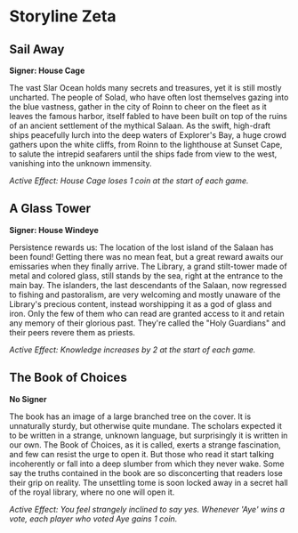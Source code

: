 # Storyline Zeta

## Sail Away

**Signer: House Cage**

The vast Slar Ocean holds many secrets and treasures, yet it is still mostly uncharted. The people of Solad, who have often lost themselves gazing into the blue vastness, gather in the city of Roinn to cheer on the fleet as it leaves the famous harbor, itself fabled to have been built on top of the ruins of an ancient settlement of the mythical Salaan. As the swift, high-draft ships peacefully lurch into the deep waters of Explorer's Bay, a huge crowd gathers upon the white cliffs, from Roinn to the lighthouse at Sunset Cape, to salute the intrepid seafarers until the ships fade from view to the west, vanishing into the unknown immensity.

_Active Effect: House Cage loses 1 coin at the start of each game._

## A Glass Tower

**Signer: House Windeye**

Persistence rewards us: The location of the lost island of the Salaan has been found! Getting there was no mean feat, but a great reward awaits our emissaries when they finally arrive. The Library, a grand stilt-tower made of metal and colored glass, still stands by the sea, right at the entrance to the main bay. The islanders, the last descendants of the Salaan, now regressed to fishing and pastoralism, are very welcoming and mostly unaware of the Library's precious content, instead worshipping it as a god of glass and iron. Only the few of them who can read are granted access to it and retain any memory of their glorious past. They're called the "Holy Guardians" and their peers revere them as priests.

_Active Effect: Knowledge increases by 2 at the start of each game._

## The Book of Choices

**No Signer**

The book has an image of a large branched tree on the cover. It is unnaturally sturdy, but otherwise quite mundane. The scholars expected it to be written in a strange, unknown language, but surprisingly it is written in our own. The Book of Choices, as it is called, exerts a strange fascination, and few can resist the urge to open it. But those who read it start talking incoherently or fall into a deep slumber from which they never wake. Some say the truths contained in the book are so disconcerting that readers lose their grip on reality. The unsettling tome is soon locked away in a secret hall of the royal library, where no one will open it.

_Active Effect: You feel strangely inclined to say yes. Whenever 'Aye' wins a vote, each player who voted Aye gains 1 coin._
